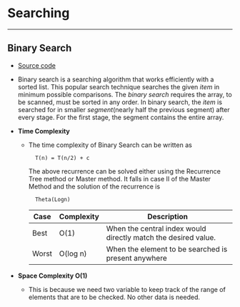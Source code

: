 # Searching
___
## Binary Search
- [Source code](./binarysearch.cpp)

- Binary search is a searching algorithm that works efficiently with a sorted list. This popular search technique searches the given _item_ in minimum possible comparisons. The _binary search_ requires the array, to be scanned, must be sorted in any order. In binary search, the _item_ is searched for in smaller _segment_(nearly half the previous segment) after every stage. For the first stage, the segment contains the entire array.

- **Time Complexity**	
    - The time complexity of Binary Search can be written as 

            T(n) = T(n/2) + c  
    
        The above recurrence can be solved either using the Recurrence Tree method or Master method. It falls in case II of the Master Method and the solution of the recurrence is

            Theta(Logn)

        |Case    |Complexity|Description|
        |--------|----------|-----------|
        |Best	 |  O(1)   |When the central index would directly match the desired value.|
        |Worst	 |  O(log n)   |When the element to be searched is present anywhere|

- **Space Complexity O(1)**
    - This is because we need two variable to keep track of the range of elements that are to be checked. No other data is needed.
